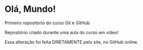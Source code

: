 # Olá, Mundo!
 Primeiro repositório do curso Git e GitHub

Repositório criado durante uma aula do curso em vídeo!

Essa alteração foi feita DIRETAMENTE pelo site, no GitHub online. 
